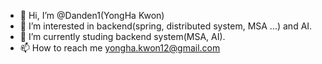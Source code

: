 - 👋 Hi, I’m @Danden1(YongHa Kwon)
- 👀 I’m interested in backend(spring, distributed system, MSA ...) and AI.
- 🌱 I’m currently studing backend system(MSA, AI).
- 📫 How to reach me yongha.kwon12@gmail.com

<!---
Danden1/Danden1 is a ✨ special ✨ repository because its `README.md` (this file) appears on your GitHub profile.
You can click the Preview link to take a look at your changes.
--->




